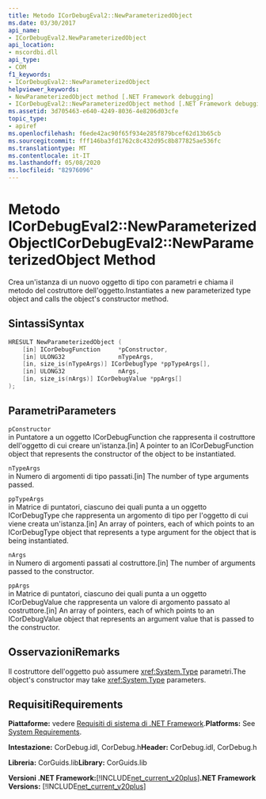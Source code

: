 ```yaml
---
title: Metodo ICorDebugEval2::NewParameterizedObject
ms.date: 03/30/2017
api_name:
- ICorDebugEval2.NewParameterizedObject
api_location:
- mscordbi.dll
api_type:
- COM
f1_keywords:
- ICorDebugEval2::NewParameterizedObject
helpviewer_keywords:
- NewParameterizedObject method [.NET Framework debugging]
- ICorDebugEval2::NewParameterizedObject method [.NET Framework debugging]
ms.assetid: 3d705463-e640-4249-8036-4e8206d03cfe
topic_type:
- apiref
ms.openlocfilehash: f6ede42ac90f65f934e285f879bcef62d13b65cb
ms.sourcegitcommit: fff146ba3fd1762c8c432d95c8b877825ae536fc
ms.translationtype: MT
ms.contentlocale: it-IT
ms.lasthandoff: 05/08/2020
ms.locfileid: "82976096"
---
```

# <a name="icordebugeval2newparameterizedobject-method"></a><span data-ttu-id="c095a-102">Metodo ICorDebugEval2::NewParameterizedObject</span><span class="sxs-lookup"><span data-stu-id="c095a-102">ICorDebugEval2::NewParameterizedObject Method</span></span>
<span data-ttu-id="c095a-103">Crea un'istanza di un nuovo oggetto di tipo con parametri e chiama il metodo del costruttore dell'oggetto.</span><span class="sxs-lookup"><span data-stu-id="c095a-103">Instantiates a new parameterized type object and calls the object's constructor method.</span></span>  
  
## <a name="syntax"></a><span data-ttu-id="c095a-104">Sintassi</span><span class="sxs-lookup"><span data-stu-id="c095a-104">Syntax</span></span>  
  
```cpp  
HRESULT NewParameterizedObject (  
    [in] ICorDebugFunction     *pConstructor,  
    [in] ULONG32               nTypeArgs,  
    [in, size_is(nTypeArgs)] ICorDebugType *ppTypeArgs[],  
    [in] ULONG32               nArgs,  
    [in, size_is(nArgs)] ICorDebugValue *ppArgs[]  
);  
```  
  
## <a name="parameters"></a><span data-ttu-id="c095a-105">Parametri</span><span class="sxs-lookup"><span data-stu-id="c095a-105">Parameters</span></span>  
 `pConstructor`  
 <span data-ttu-id="c095a-106">in Puntatore a un oggetto ICorDebugFunction che rappresenta il costruttore dell'oggetto di cui creare un'istanza.</span><span class="sxs-lookup"><span data-stu-id="c095a-106">[in] A pointer to an ICorDebugFunction object that represents the constructor of the object to be instantiated.</span></span>  
  
 `nTypeArgs`  
 <span data-ttu-id="c095a-107">in Numero di argomenti di tipo passati.</span><span class="sxs-lookup"><span data-stu-id="c095a-107">[in] The number of type arguments passed.</span></span>  
  
 `ppTypeArgs`  
 <span data-ttu-id="c095a-108">in Matrice di puntatori, ciascuno dei quali punta a un oggetto ICorDebugType che rappresenta un argomento di tipo per l'oggetto di cui viene creata un'istanza.</span><span class="sxs-lookup"><span data-stu-id="c095a-108">[in] An array of pointers, each of which points to an ICorDebugType object that represents a type argument for the object that is being instantiated.</span></span>  
  
 `nArgs`  
 <span data-ttu-id="c095a-109">in Numero di argomenti passati al costruttore.</span><span class="sxs-lookup"><span data-stu-id="c095a-109">[in] The number of arguments passed to the constructor.</span></span>  
  
 `ppArgs`  
 <span data-ttu-id="c095a-110">in Matrice di puntatori, ciascuno dei quali punta a un oggetto ICorDebugValue che rappresenta un valore di argomento passato al costruttore.</span><span class="sxs-lookup"><span data-stu-id="c095a-110">[in] An array of pointers, each of which points to an ICorDebugValue object that represents an argument value that is passed to the constructor.</span></span>  
  
## <a name="remarks"></a><span data-ttu-id="c095a-111">Osservazioni</span><span class="sxs-lookup"><span data-stu-id="c095a-111">Remarks</span></span>  
 <span data-ttu-id="c095a-112">Il costruttore dell'oggetto può assumere <xref:System.Type> parametri.</span><span class="sxs-lookup"><span data-stu-id="c095a-112">The object's constructor may take <xref:System.Type> parameters.</span></span>  
  
## <a name="requirements"></a><span data-ttu-id="c095a-113">Requisiti</span><span class="sxs-lookup"><span data-stu-id="c095a-113">Requirements</span></span>  
 <span data-ttu-id="c095a-114">**Piattaforme:** vedere [Requisiti di sistema di .NET Framework](../../get-started/system-requirements.md).</span><span class="sxs-lookup"><span data-stu-id="c095a-114">**Platforms:** See [System Requirements](../../get-started/system-requirements.md).</span></span>  
  
 <span data-ttu-id="c095a-115">**Intestazione:** CorDebug.idl, CorDebug.h</span><span class="sxs-lookup"><span data-stu-id="c095a-115">**Header:** CorDebug.idl, CorDebug.h</span></span>  
  
 <span data-ttu-id="c095a-116">**Libreria:** CorGuids.lib</span><span class="sxs-lookup"><span data-stu-id="c095a-116">**Library:** CorGuids.lib</span></span>  
  
 <span data-ttu-id="c095a-117">**Versioni .NET Framework:**[!INCLUDE[net_current_v20plus](../../../../includes/net-current-v20plus-md.md)]</span><span class="sxs-lookup"><span data-stu-id="c095a-117">**.NET Framework Versions:** [!INCLUDE[net_current_v20plus](../../../../includes/net-current-v20plus-md.md)]</span></span>
